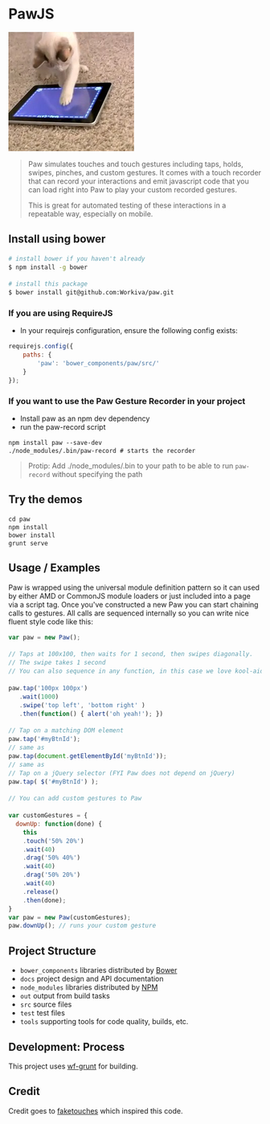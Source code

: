 # PawJS

![catpaw](examples/catpawing.jpg)

> Paw simulates touches and touch gestures including taps, holds, swipes,
> pinches, and custom gestures. It comes with a touch recorder that can record
> your interactions and emit javascript code that you can load right into Paw
> to play your custom recorded gestures.
>
> This is great for automated testing of these interactions in a repeatable
> way, especially on mobile.

## Install using bower

```bash
# install bower if you haven't already
$ npm install -g bower

# install this package
$ bower install git@github.com:Workiva/paw.git
```

### If you are using RequireJS
- In your requirejs configuration, ensure the following config exists:

```javascript
requirejs.config({
    paths: {
        'paw': 'bower_components/paw/src/'
    }
});
```
### If you want to use the Paw Gesture Recorder in your project
- Install paw as an npm dev dependency
- run the paw-record script

```
npm install paw --save-dev
./node_modules/.bin/paw-record # starts the recorder
```
> Protip: Add ./node_modules/.bin to your path to be able to run `paw-record` without specifying the path

## Try the demos
```
cd paw
npm install
bower install
grunt serve
```

## Usage / Examples

Paw is wrapped using the universal module definition pattern so it can used by
either AMD or CommonJS module loaders or just included into a page via a script
tag. Once you've constructed a new Paw you can start chaining calls to gestures.
All calls are sequenced internally so you can write nice fluent style code like
this:

```javascript
var paw = new Paw();

// Taps at 100x100, then waits for 1 second, then swipes diagonally. 
// The swipe takes 1 second
// You can also sequence in any function, in this case we love kool-aid.

paw.tap('100px 100px')
   .wait(1000)
   .swipe('top left', 'bottom right' )
   .then(function() { alert('oh yeah!'); })

// Tap on a matching DOM element
paw.tap('#myBtnId');
// same as
paw.tap(document.getElementById('myBtnId'));
// same as
// Tap on a jQuery selector (FYI Paw does not depend on jQuery)
paw.tap( $('#myBtnId') );

// You can add custom gestures to Paw

var customGestures = {
  downUp: function(done) {
    this
    .touch('50% 20%')
    .wait(40)
    .drag('50% 40%')
    .wait(40)
    .drag('50% 20%')
    .wait(40)
    .release()
    .then(done);
}
var paw = new Paw(customGestures);
paw.downUp(); // runs your custom gesture
```

## Project Structure

- `bower_components` libraries distributed by [Bower][Bower]
- `docs` project design and API documentation
- `node_modules` libraries distributed by [NPM][NPM]
- `out` output from build tasks
- `src` source files
- `test` test files
- `tools` supporting tools for code quality, builds, etc.

## Development: Process

This project uses [wf-grunt](https://github.com/WebFilings/wf-grunt#tasks)
for building.

## Credit

Credit goes to [faketouches](https://github.com/jtangelder/faketouches.js)
which inspired this code.

[Node]: http://nodejs.org/api/
[NPM]: https://npmjs.org/
[Bower]: http://bower.io/
